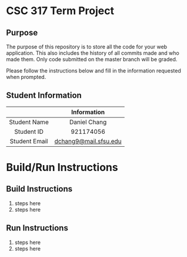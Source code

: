 # CSC 317 Term Project

## Purpose

The purpose of this repository is to store all the code for your web application. This also includes the history of all commits made and who made them. Only code submitted on the master branch will be graded.

Please follow the instructions below and fill in the information requested when prompted.

## Student Information

|               | Information   |
|:-------------:|:-------------:|
| Student Name  | Daniel Chang    |
| Student ID    | 921174056       |
| Student Email | dchang9@mail.sfsu.edu    |



# Build/Run Instructions

## Build Instructions
1. steps here
2. steps here

## Run Instructions
1. steps here
2. steps here 